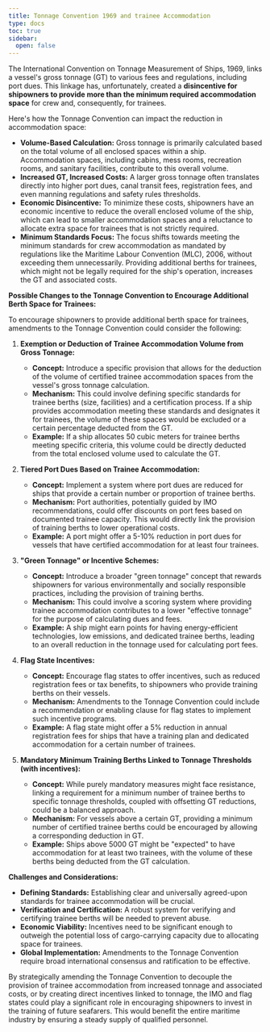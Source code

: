 ```yaml
---
title: Tonnage Convention 1969 and trainee Accommodation
type: docs
toc: true
sidebar:
  open: false
---
```

The International Convention on Tonnage Measurement of Ships, 1969, links a vessel's gross tonnage (GT) to various fees and regulations, including port dues. This linkage has, unfortunately, created a **disincentive for shipowners to provide more than the minimum required accommodation space** for crew and, consequently, for trainees.

Here's how the Tonnage Convention can impact the reduction in accommodation space:

* **Volume-Based Calculation:** Gross tonnage is primarily calculated based on the total volume of all enclosed spaces within a ship. Accommodation spaces, including cabins, mess rooms, recreation rooms, and sanitary facilities, contribute to this overall volume.
* **Increased GT, Increased Costs:** A larger gross tonnage often translates directly into higher port dues, canal transit fees, registration fees, and even manning regulations and safety rules thresholds.
* **Economic Disincentive:** To minimize these costs, shipowners have an economic incentive to reduce the overall enclosed volume of the ship, which can lead to smaller accommodation spaces and a reluctance to allocate extra space for trainees that is not strictly required.
* **Minimum Standards Focus:** The focus shifts towards meeting the minimum standards for crew accommodation as mandated by regulations like the Maritime Labour Convention (MLC), 2006, without exceeding them unnecessarily. Providing additional berths for trainees, which might not be legally required for the ship's operation, increases the GT and associated costs.

**Possible Changes to the Tonnage Convention to Encourage Additional Berth Space for Trainees:**

To encourage shipowners to provide additional berth space for trainees, amendments to the Tonnage Convention could consider the following:

1.  **Exemption or Deduction of Trainee Accommodation Volume from Gross Tonnage:**
    * **Concept:** Introduce a specific provision that allows for the deduction of the volume of certified trainee accommodation spaces from the vessel's gross tonnage calculation.
    * **Mechanism:** This could involve defining specific standards for trainee berths (size, facilities) and a certification process. If a ship provides accommodation meeting these standards and designates it for trainees, the volume of these spaces would be excluded or a certain percentage deducted from the GT.
    * **Example:** If a ship allocates 50 cubic meters for trainee berths meeting specific criteria, this volume could be directly deducted from the total enclosed volume used to calculate the GT.

2.  **Tiered Port Dues Based on Trainee Accommodation:**
    * **Concept:** Implement a system where port dues are reduced for ships that provide a certain number or proportion of trainee berths.
    * **Mechanism:** Port authorities, potentially guided by IMO recommendations, could offer discounts on port fees based on documented trainee capacity. This would directly link the provision of training berths to lower operational costs.
    * **Example:** A port might offer a 5-10% reduction in port dues for vessels that have certified accommodation for at least four trainees.

3.  **"Green Tonnage" or Incentive Schemes:**
    * **Concept:** Introduce a broader "green tonnage" concept that rewards shipowners for various environmentally and socially responsible practices, including the provision of training berths.
    * **Mechanism:** This could involve a scoring system where providing trainee accommodation contributes to a lower "effective tonnage" for the purpose of calculating dues and fees.
    * **Example:** A ship might earn points for having energy-efficient technologies, low emissions, and dedicated trainee berths, leading to an overall reduction in the tonnage used for calculating port fees.

4.  **Flag State Incentives:**
    * **Concept:** Encourage flag states to offer incentives, such as reduced registration fees or tax benefits, to shipowners who provide training berths on their vessels.
    * **Mechanism:** Amendments to the Tonnage Convention could include a recommendation or enabling clause for flag states to implement such incentive programs.
    * **Example:** A flag state might offer a 5% reduction in annual registration fees for ships that have a training plan and dedicated accommodation for a certain number of trainees.

5.  **Mandatory Minimum Training Berths Linked to Tonnage Thresholds (with incentives):**
    * **Concept:** While purely mandatory measures might face resistance, linking a requirement for a minimum number of trainee berths to specific tonnage thresholds, coupled with offsetting GT reductions, could be a balanced approach.
    * **Mechanism:** For vessels above a certain GT, providing a minimum number of certified trainee berths could be encouraged by allowing a corresponding deduction in GT.
    * **Example:** Ships above 5000 GT might be "expected" to have accommodation for at least two trainees, with the volume of these berths being deducted from the GT calculation.

**Challenges and Considerations:**

* **Defining Standards:** Establishing clear and universally agreed-upon standards for trainee accommodation will be crucial.
* **Verification and Certification:** A robust system for verifying and certifying trainee berths will be needed to prevent abuse.
* **Economic Viability:** Incentives need to be significant enough to outweigh the potential loss of cargo-carrying capacity due to allocating space for trainees.
* **Global Implementation:** Amendments to the Tonnage Convention require broad international consensus and ratification to be effective.

By strategically amending the Tonnage Convention to decouple the provision of trainee accommodation from increased tonnage and associated costs, or by creating direct incentives linked to tonnage, the IMO and flag states could play a significant role in encouraging shipowners to invest in the training of future seafarers. This would benefit the entire maritime industry by ensuring a steady supply of qualified personnel.
